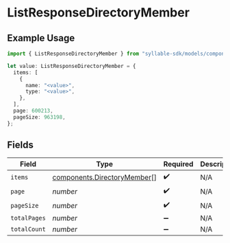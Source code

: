 # ListResponseDirectoryMember

## Example Usage

```typescript
import { ListResponseDirectoryMember } from "syllable-sdk/models/components";

let value: ListResponseDirectoryMember = {
  items: [
    {
      name: "<value>",
      type: "<value>",
    },
  ],
  page: 600213,
  pageSize: 963198,
};
```

## Fields

| Field                                                                      | Type                                                                       | Required                                                                   | Description                                                                |
| -------------------------------------------------------------------------- | -------------------------------------------------------------------------- | -------------------------------------------------------------------------- | -------------------------------------------------------------------------- |
| `items`                                                                    | [components.DirectoryMember](../../models/components/directorymember.md)[] | :heavy_check_mark:                                                         | N/A                                                                        |
| `page`                                                                     | *number*                                                                   | :heavy_check_mark:                                                         | N/A                                                                        |
| `pageSize`                                                                 | *number*                                                                   | :heavy_check_mark:                                                         | N/A                                                                        |
| `totalPages`                                                               | *number*                                                                   | :heavy_minus_sign:                                                         | N/A                                                                        |
| `totalCount`                                                               | *number*                                                                   | :heavy_minus_sign:                                                         | N/A                                                                        |